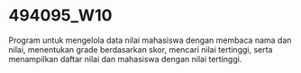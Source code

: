 # 494095_W10
Program untuk mengelola data nilai mahasiswa dengan membaca nama dan nilai, menentukan grade berdasarkan skor, mencari nilai tertinggi, serta menampilkan daftar nilai dan mahasiswa dengan nilai tertinggi.
